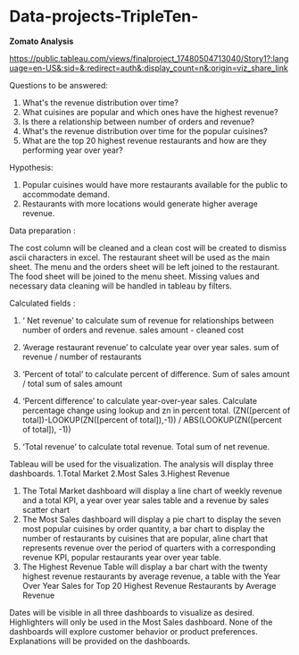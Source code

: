 # Data-projects-TripleTen-

**Zomato Analysis**

https://public.tableau.com/views/finalproject_17480504713040/Story1?:language=en-US&:sid=&:redirect=auth&:display_count=n&:origin=viz_share_link


Questions to be answered:

1.	What's the revenue distribution over time?
2.	What cuisines are popular and which ones have the highest revenue?
3.	Is there a relationship between number of orders and revenue?
4.	What's the revenue distribution over time for the popular cuisines?
5.	What are the top 20 highest revenue restaurants and how are they performing year over year?

Hypothesis:

1.	Popular cuisines would have more restaurants available for the public to accommodate demand.
2. Restaurants with more locations would generate higher average revenue.

Data preparation : 

The cost column will be cleaned and a clean cost will be created to dismiss ascii characters in excel. The restaurant sheet will be used as the main sheet. The menu and the orders sheet will be left joined to the restaurant. The food sheet will be joined to the menu sheet.
Missing values and necessary data cleaning will be handled in tableau by filters.

Calculated fields : 
1.	‘ Net revenue’ to calculate sum of revenue for relationships between number of orders and revenue. 
sales amount - cleaned cost
2.	‘Average restaurant revenue’ to calculate year over year sales.
sum of revenue / number of restaurants

3.	‘Percent of total’ to calculate percent of difference.
Sum of sales amount / total sum of sales amount

4.	‘Percent difference’ to calculate year-over-year sales.
Calculate percentage change using lookup and zn in percent total.
(ZN([percent of total])-LOOKUP(ZN([percent of total]),-1)) / ABS(LOOKUP(ZN([percent of total]), -1))

5.	‘Total revenue’ to calculate total revenue.
Total sum of net revenue.

Tableau will be used for the visualization.
The analysis will display three dashboards.
1.Total Market
2.Most Sales
3.Highest Revenue

1.	The Total Market dashboard will display a line chart of weekly revenue and a total KPI, a year over year sales table and a revenue by sales scatter chart
2.	The Most Sales dashboard will display a pie chart to display the seven most popular cuisines by order quantity, a bar chart to display the number of restaurants by cuisines that are popular, aline chart that represents revenue over the period of quarters with a corresponding revenue KPI, popular restaurants year over year table.
3.	The Highest Revenue Table will display a bar chart with the twenty highest revenue restaurants by average revenue, a table with the Year Over Year Sales for Top 20 Highest Revenue Restaurants by Average Revenue

Dates will be visible in all three dashboards to visualize as desired. Highlighters will only be used in the Most Sales dashboard. None of the dashboards will explore customer behavior or product preferences. Explanations will be provided on the dashboards.
